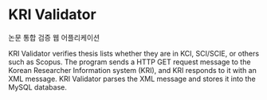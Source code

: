 KRI Validator
=============

논문 통합 검증 웹 어플리케이션

KRI Validator verifies thesis lists whether they are in KCI, SCI/SCIE, or others such as Scopus. The program sends a HTTP GET request message to the Korean Researcher Information system (KRI), and KRI responds to it with an XML message. KRI Validator parses the XML message and stores it into the MySQL database.
